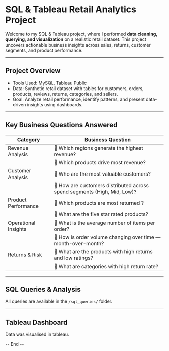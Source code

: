 # SQL & Tableau Retail Analytics Project

Welcome to my SQL & Tableau project, where I performed **data cleaning, querying, and visualization** on a realistic retail dataset. This project uncovers actionable business insights across sales, returns, customer segments, and product performance.

---

##  Project Overview

- Tools Used: MySQL, Tableau Public
- Data: Synthetic retail dataset with tables for customers, orders, products, reviews, returns, categories, and sellers.
- Goal: Analyze retail performance, identify patterns, and present data-driven insights using dashboards.

---

## Key Business Questions Answered

| Category               | Business Question                                                                 |
|------------------------|---------------------------------------------------------------------------------- |
| Revenue Analysis       | 🔹 Which regions generate the highest revenue?                                   |
|                        | 🔹 Which products drive most revenue?                                            |
| Customer Analysis      | 🔹 Who are the most valuable customers?                                          |
|                        | 🔹 How are customers distributed across spend segments (High, Mid, Low)?         |
| Product Performance    | 🔹 Which products are most returned ?                                           |
|                        | 🔹 What are the five star rated products?                                       |
| Operational Insights   | 🔹 What is the average number of items per order?                               |
|                        | 🔹 How is order volume changing over time — month-over-month?                   |
| Returns & Risk         | 🔹 What are the products with high returns and low ratings?                     |
|                        | 🔹 What are categories with high return rate?                                   |

---

##  SQL Queries & Analysis

All queries are available in the `/sql_queries/` folder.

---

## Tableau Dashboard

Data was visualised in tableau.

-- End --


